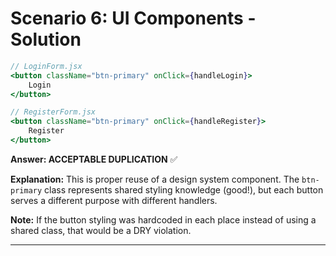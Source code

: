 # Scenario 6: UI Components - Solution

```jsx
// LoginForm.jsx
<button className="btn-primary" onClick={handleLogin}>
    Login
</button>

// RegisterForm.jsx
<button className="btn-primary" onClick={handleRegister}>
    Register  
</button>
```

**Answer: ACCEPTABLE DUPLICATION** ✅

**Explanation:** This is proper reuse of a design system component. The `btn-primary` class represents shared styling knowledge (good!), but each button serves a different purpose with different handlers.

**Note:** If the button styling was hardcoded in each place instead of using a shared class, that would be a DRY violation.

---
